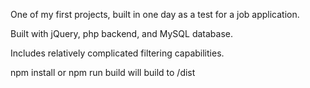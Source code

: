 One of my first projects, built in one day as a test for a job application.

Built with jQuery, php backend, and MySQL database.

Includes relatively complicated filtering capabilities.

npm install or npm run build will build to /dist
